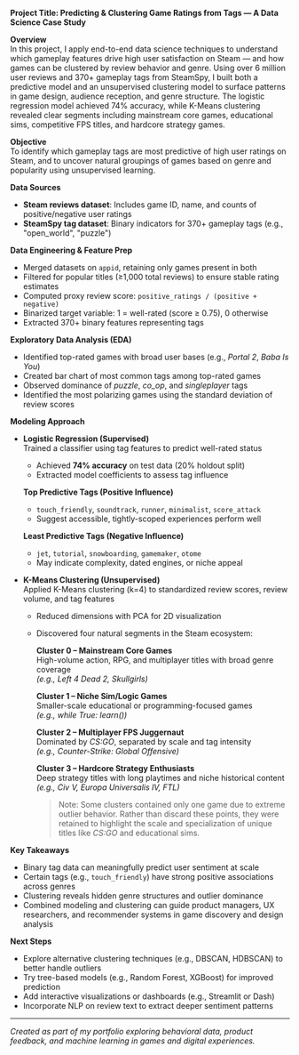 **Project Title: Predicting & Clustering Game Ratings from Tags — A Data Science Case Study**

**Overview**  
In this project, I apply end-to-end data science techniques to understand which gameplay features drive high user satisfaction on Steam — and how games can be clustered by review behavior and genre. Using over 6 million user reviews and 370+ gameplay tags from SteamSpy, I built both a predictive model and an unsupervised clustering model to surface patterns in game design, audience reception, and genre structure. The logistic regression model achieved 74% accuracy, while K-Means clustering revealed clear segments including mainstream core games, educational sims, competitive FPS titles, and hardcore strategy games.

**Objective**  
To identify which gameplay tags are most predictive of high user ratings on Steam, and to uncover natural groupings of games based on genre and popularity using unsupervised learning.

**Data Sources**  
- **Steam reviews dataset**: Includes game ID, name, and counts of positive/negative user ratings  
- **SteamSpy tag dataset**: Binary indicators for 370+ gameplay tags (e.g., "open_world", "puzzle")

**Data Engineering & Feature Prep**  
- Merged datasets on `appid`, retaining only games present in both  
- Filtered for popular titles (≥1,000 total reviews) to ensure stable rating estimates  
- Computed proxy review score: `positive_ratings / (positive + negative)`  
- Binarized target variable: 1 = well-rated (score ≥ 0.75), 0 otherwise  
- Extracted 370+ binary features representing tags

**Exploratory Data Analysis (EDA)**  
- Identified top-rated games with broad user bases (e.g., *Portal 2*, *Baba Is You*)  
- Created bar chart of most common tags among top-rated games  
- Observed dominance of *puzzle*, *co_op*, and *singleplayer* tags  
- Identified the most polarizing games using the standard deviation of review scores

**Modeling Approach**

- **Logistic Regression (Supervised)**  
  Trained a classifier using tag features to predict well-rated status  
  - Achieved **74% accuracy** on test data (20% holdout split)  
  - Extracted model coefficients to assess tag influence  

  **Top Predictive Tags (Positive Influence)**  
  - `touch_friendly`, `soundtrack`, `runner`, `minimalist`, `score_attack`  
  - Suggest accessible, tightly-scoped experiences perform well

  **Least Predictive Tags (Negative Influence)**  
  - `jet`, `tutorial`, `snowboarding`, `gamemaker`, `otome`  
  - May indicate complexity, dated engines, or niche appeal

- **K-Means Clustering (Unsupervised)**  
  Applied K-Means clustering (k=4) to standardized review scores, review volume, and tag features  
  - Reduced dimensions with PCA for 2D visualization  
  - Discovered four natural segments in the Steam ecosystem:

    **Cluster 0 – Mainstream Core Games**  
    High-volume action, RPG, and multiplayer titles with broad genre coverage  
    *(e.g., Left 4 Dead 2, Skullgirls)*  

    **Cluster 1 – Niche Sim/Logic Games**  
    Smaller-scale educational or programming-focused games  
    *(e.g., while True: learn())*

    **Cluster 2 – Multiplayer FPS Juggernaut**  
    Dominated by *CS:GO*, separated by scale and tag intensity  
    *(e.g., Counter-Strike: Global Offensive)*  

    **Cluster 3 – Hardcore Strategy Enthusiasts**  
    Deep strategy titles with long playtimes and niche historical content  
    *(e.g., Civ V, Europa Universalis IV, FTL)*  

    > Note: Some clusters contained only one game due to extreme outlier behavior. Rather than discard these points, they were retained to highlight the scale and specialization of unique titles like *CS:GO* and educational sims.

**Key Takeaways**  
- Binary tag data can meaningfully predict user sentiment at scale  
- Certain tags (e.g., `touch_friendly`) have strong positive associations across genres  
- Clustering reveals hidden genre structures and outlier dominance  
- Combined modeling and clustering can guide product managers, UX researchers, and recommender systems in game discovery and design analysis

**Next Steps**  
- Explore alternative clustering techniques (e.g., DBSCAN, HDBSCAN) to better handle outliers  
- Try tree-based models (e.g., Random Forest, XGBoost) for improved prediction  
- Add interactive visualizations or dashboards (e.g., Streamlit or Dash)  
- Incorporate NLP on review text to extract deeper sentiment patterns

---
*Created as part of my portfolio exploring behavioral data, product feedback, and machine learning in games and digital experiences.*
